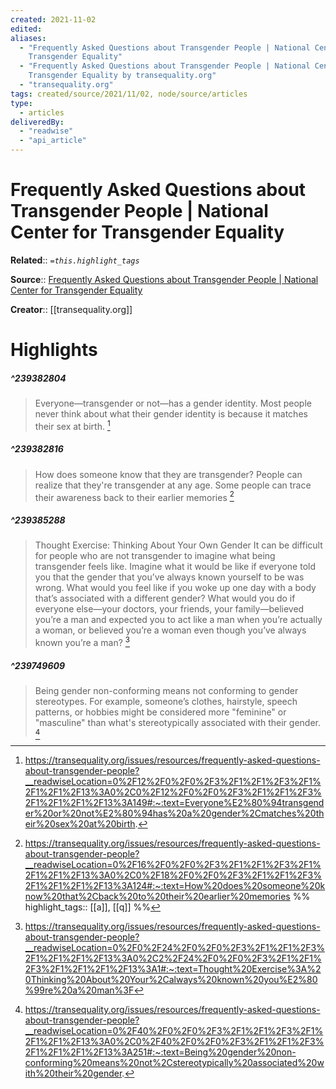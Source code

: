 ```yaml
---
created: 2021-11-02
edited: 
aliases:
  - "Frequently Asked Questions about Transgender People | National Center for
    Transgender Equality"
  - "Frequently Asked Questions about Transgender People | National Center for
    Transgender Equality by transequality.org"
  - "transequality.org"
tags: created/source/2021/11/02, node/source/articles
type:
  - articles
deliveredBy:
  - "readwise"
  - "api_article"
---
```

# Frequently Asked Questions about Transgender People | National Center for Transgender Equality

**Related**:: 
*`=this.highlight_tags`*

**Source**:: [Frequently Asked Questions about Transgender People | National Center for Transgender Equality](https://transequality.org/issues/resources/frequently-asked-questions-about-transgender-people)

**Creator**:: [[transequality.org]]

# Highlights
##### ^239382804
  
> Everyone—transgender or not—has a gender identity. Most people never think about what their gender identity is because it matches their sex at birth. 
  [^239382804]

[^239382804]:  https://transequality.org/issues/resources/frequently-asked-questions-about-transgender-people?__readwiseLocation=0%2F12%2F0%2F0%2F3%2F1%2F1%2F3%2F1%2F1%2F1%2F13%3A0%2C0%2F12%2F0%2F0%2F3%2F1%2F1%2F3%2F1%2F1%2F1%2F13%3A149#:~:text=Everyone%E2%80%94transgender%20or%20not%E2%80%94has%20a%20gender%2Cmatches%20their%20sex%20at%20birth.

##### ^239382816
  
> How does someone know that they are transgender?
> People can realize that they're transgender at any age. Some people can trace their awareness back to their earlier memories 
  [^239382816]

[^239382816]:  https://transequality.org/issues/resources/frequently-asked-questions-about-transgender-people?__readwiseLocation=0%2F16%2F0%2F0%2F3%2F1%2F1%2F3%2F1%2F1%2F1%2F13%3A0%2C0%2F18%2F0%2F0%2F3%2F1%2F1%2F3%2F1%2F1%2F1%2F13%3A124#:~:text=How%20does%20someone%20know%20that%2Cback%20to%20their%20earlier%20memories
%%
highlight_tags:: [[a]], [[q]]
%%
##### ^239385288
  
> Thought Exercise: Thinking About Your Own Gender
> It can be difficult for people who are not transgender to imagine what being transgender feels like. Imagine what it would be like if everyone told you that the gender that you’ve always known yourself to be was wrong. What would you feel like if you woke up one day with a body that’s associated with a different gender? What would you do if everyone else—your doctors, your friends, your family—believed you’re a man and expected you to act like a man when you’re actually a woman, or believed you’re a woman even though you’ve always known you’re a man? 
  [^239385288]

[^239385288]:  https://transequality.org/issues/resources/frequently-asked-questions-about-transgender-people?__readwiseLocation=0%2F0%2F24%2F0%2F0%2F3%2F1%2F1%2F3%2F1%2F1%2F1%2F13%3A0%2C2%2F24%2F0%2F0%2F3%2F1%2F1%2F3%2F1%2F1%2F1%2F13%3A1#:~:text=Thought%20Exercise%3A%20Thinking%20About%20Your%2Calways%20known%20you%E2%80%99re%20a%20man%3F

##### ^239749609
  
> Being gender non-conforming means not conforming to gender stereotypes. For example, someone’s clothes, hairstyle, speech patterns, or hobbies might be considered more "feminine" or "masculine" than what's stereotypically associated with their gender. 
  [^239749609]

[^239749609]:  https://transequality.org/issues/resources/frequently-asked-questions-about-transgender-people?__readwiseLocation=0%2F40%2F0%2F0%2F3%2F1%2F1%2F3%2F1%2F1%2F1%2F13%3A0%2C0%2F40%2F0%2F0%2F3%2F1%2F1%2F3%2F1%2F1%2F1%2F13%3A251#:~:text=Being%20gender%20non-conforming%20means%20not%2Cstereotypically%20associated%20with%20their%20gender.

